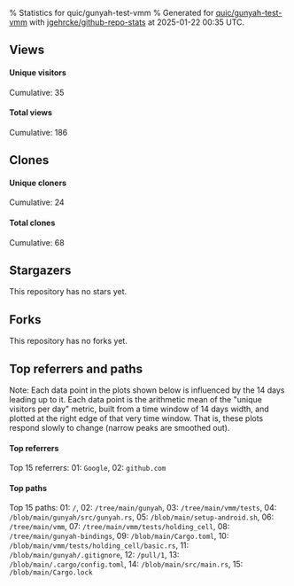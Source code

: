 % Statistics for quic/gunyah-test-vmm
% Generated for [quic/gunyah-test-vmm](https://github.com/quic/gunyah-test-vmm) with [jgehrcke/github-repo-stats](https://github.com/jgehrcke/github-repo-stats) at 2025-01-22 00:35 UTC.


## Views

#### Unique visitors
<div id="chart_views_unique" class="full-width-chart"></div>

Cumulative: 35

#### Total views
<div id="chart_views_total" class="full-width-chart"></div>

Cumulative: 186

<div class="pagebreak-for-print"> </div>

## Clones

#### Unique cloners
<div id="chart_clones_unique" class="full-width-chart"></div>

Cumulative: 24

#### Total clones
<div id="chart_clones_total" class="full-width-chart"></div>

Cumulative: 68



<div class="pagebreak-for-print"> </div>



## Stargazers

This repository has no stars yet.



## Forks

This repository has no forks yet.



<div class="pagebreak-for-print"> </div>



## Top referrers and paths


Note: Each data point in the plots shown below is influenced by the 14 days
leading up to it. Each data point is the arithmetic mean of the "unique
visitors per day" metric, built from a time window of 14 days width, and
plotted at the right edge of that very time window. That is, these plots
respond slowly to change (narrow peaks are smoothed out).




#### Top referrers


<div id="chart_referrers_top_n_alltime" class="full-width-chart"></div>

Top 15 referrers: 01: `Google`, 02: `github.com`





#### Top paths


<div id="chart_paths_top_n_alltime" class="full-width-chart"></div>

Top 15 paths: 01: `/`, 02: `/tree/main/gunyah`, 03: `/tree/main/vmm/tests`, 04: `/blob/main/gunyah/src/gunyah.rs`, 05: `/blob/main/setup-android.sh`, 06: `/tree/main/vmm`, 07: `/tree/main/vmm/tests/holding_cell`, 08: `/tree/main/gunyah-bindings`, 09: `/blob/main/Cargo.toml`, 10: `/blob/main/vmm/tests/holding_cell/basic.rs`, 11: `/blob/main/gunyah/.gitignore`, 12: `/pull/1`, 13: `/blob/main/.cargo/config.toml`, 14: `/blob/main/src/main.rs`, 15: `/blob/main/Cargo.lock`


<script type="text/javascript">
    vegaEmbed('#chart_views_unique', {"$schema": "https://vega.github.io/schema/vega-lite/v4.17.0.json", "config": {"arc": {"fill": "#1b1e23"}, "area": {"fill": "#1b1e23"}, "axisBottom": {"domainColor": "#a9b4c4", "gridColor": "#a9b4c4", "labelColor": "#1b1e23", "labelFont": "relative-mono-11-pitch-pro, Menlo, monospace", "tickColor": "#a9b4c4", "titleColor": "#1b1e23", "titleFont": "relative-mono-11-pitch-pro, Menlo, monospace"}, "axisLeft": {"domainColor": "#a9b4c4", "gridColor": "#a9b4c4", "labelColor": "#1b1e23", "labelFont": "relative-mono-11-pitch-pro, Menlo, monospace", "tickColor": "#a9b4c4", "titleColor": "#1b1e23", "titleFont": "relative-mono-11-pitch-pro, Menlo, monospace"}, "axisX": {"grid": false}, "axisY": {"grid": false, "labelBound": true}, "background": "#FFFFFF", "group": {"fill": "#FFFFFF"}, "header": {"fontWeight": 400, "labelFont": "relative-mono-11-pitch-pro, Menlo, monospace", "titleFont": "relative-mono-11-pitch-pro, Menlo, monospace"}, "legend": {"labelFont": "relative-mono-11-pitch-pro, Menlo, monospace", "symbolSize": 200, "symbolType": "circle", "titleFont": "relative-mono-11-pitch-pro, Menlo, monospace"}, "line": {"color": "#1b1e23", "stroke": "#1b1e23"}, "path": {"stroke": "#1b1e23"}, "point": {"color": "#1b1e23", "cursor": "pointer", "filled": true, "size": 20}, "range": {"category": ["#85a2f7", "#ea9755", "#7eb36a", "#f07071", "#bc85d9", "#e587b6", "#a9b4c4", "#d4c05e", "#64b9c4"]}, "style": {"bar": {"fill": "#1b1e23"}, "text": {"font": "relative-mono-11-pitch-pro, Menlo, monospace", "fontWeight": 400}}, "symbol": {"shape": "circle"}, "title": {"anchor": "start", "font": "relative-mono-11-pitch-pro, Menlo, monospace", "fontWeight": 400}, "trail": {"color": "#1b1e23", "stroke": "#1b1e23"}, "view": {"stroke": null}}, "data": {"name": "data-09a889a5f398a0d3f14abbd9121d5d35"}, "datasets": {"data-09a889a5f398a0d3f14abbd9121d5d35": [{"time": "2024-12-18T00:00:00+00:00", "views_total": 112, "views_unique": 3}, {"time": "2024-12-19T00:00:00+00:00", "views_total": 14, "views_unique": 3}, {"time": "2024-12-20T00:00:00+00:00", "views_total": 1, "views_unique": 1}, {"time": "2024-12-21T00:00:00+00:00", "views_total": 1, "views_unique": 1}, {"time": "2024-12-24T00:00:00+00:00", "views_total": 1, "views_unique": 1}, {"time": "2024-12-26T00:00:00+00:00", "views_total": 1, "views_unique": 1}, {"time": "2024-12-29T00:00:00+00:00", "views_total": 1, "views_unique": 1}, {"time": "2025-01-01T00:00:00+00:00", "views_total": 0, "views_unique": 0}, {"time": "2025-01-02T00:00:00+00:00", "views_total": 6, "views_unique": 2}, {"time": "2025-01-05T00:00:00+00:00", "views_total": 8, "views_unique": 8}, {"time": "2025-01-06T00:00:00+00:00", "views_total": 1, "views_unique": 1}, {"time": "2025-01-07T00:00:00+00:00", "views_total": 8, "views_unique": 2}, {"time": "2025-01-08T00:00:00+00:00", "views_total": 5, "views_unique": 2}, {"time": "2025-01-09T00:00:00+00:00", "views_total": 1, "views_unique": 1}, {"time": "2025-01-10T00:00:00+00:00", "views_total": 4, "views_unique": 2}, {"time": "2025-01-11T00:00:00+00:00", "views_total": 1, "views_unique": 1}, {"time": "2025-01-13T00:00:00+00:00", "views_total": 8, "views_unique": 1}, {"time": "2025-01-15T00:00:00+00:00", "views_total": 0, "views_unique": 0}, {"time": "2025-01-16T00:00:00+00:00", "views_total": 11, "views_unique": 2}, {"time": "2025-01-17T00:00:00+00:00", "views_total": 1, "views_unique": 1}, {"time": "2025-01-21T00:00:00+00:00", "views_total": 1, "views_unique": 1}]}, "encoding": {"tooltip": [{"field": "views_unique", "format": ".1f", "title": "views (u)", "type": "quantitative"}, {"field": "time", "format": "%B %e, %Y", "title": "date", "type": "temporal"}], "x": {"axis": {"labelAngle": 25}, "field": "time", "scale": {"domain": ["2024-12-18", "2025-01-21"]}, "timeUnit": "yearmonthdate", "title": "date", "type": "temporal"}, "y": {"axis": {}, "field": "views_unique", "scale": {"domain": [0, 8.8], "type": "linear", "zero": true}, "title": "unique views per day", "type": "quantitative"}}, "height": 200, "mark": {"point": true, "type": "line"}, "padding": 10, "width": "container"}, {"actions": false, "renderer": "svg"}).catch(console.error);
vegaEmbed('#chart_views_total', {"$schema": "https://vega.github.io/schema/vega-lite/v4.17.0.json", "config": {"arc": {"fill": "#1b1e23"}, "area": {"fill": "#1b1e23"}, "axisBottom": {"domainColor": "#a9b4c4", "gridColor": "#a9b4c4", "labelColor": "#1b1e23", "labelFont": "relative-mono-11-pitch-pro, Menlo, monospace", "tickColor": "#a9b4c4", "titleColor": "#1b1e23", "titleFont": "relative-mono-11-pitch-pro, Menlo, monospace"}, "axisLeft": {"domainColor": "#a9b4c4", "gridColor": "#a9b4c4", "labelColor": "#1b1e23", "labelFont": "relative-mono-11-pitch-pro, Menlo, monospace", "tickColor": "#a9b4c4", "titleColor": "#1b1e23", "titleFont": "relative-mono-11-pitch-pro, Menlo, monospace"}, "axisX": {"grid": false}, "axisY": {"grid": false, "labelBound": true}, "background": "#FFFFFF", "group": {"fill": "#FFFFFF"}, "header": {"fontWeight": 400, "labelFont": "relative-mono-11-pitch-pro, Menlo, monospace", "titleFont": "relative-mono-11-pitch-pro, Menlo, monospace"}, "legend": {"labelFont": "relative-mono-11-pitch-pro, Menlo, monospace", "symbolSize": 200, "symbolType": "circle", "titleFont": "relative-mono-11-pitch-pro, Menlo, monospace"}, "line": {"color": "#1b1e23", "stroke": "#1b1e23"}, "path": {"stroke": "#1b1e23"}, "point": {"color": "#1b1e23", "cursor": "pointer", "filled": true, "size": 20}, "range": {"category": ["#85a2f7", "#ea9755", "#7eb36a", "#f07071", "#bc85d9", "#e587b6", "#a9b4c4", "#d4c05e", "#64b9c4"]}, "style": {"bar": {"fill": "#1b1e23"}, "text": {"font": "relative-mono-11-pitch-pro, Menlo, monospace", "fontWeight": 400}}, "symbol": {"shape": "circle"}, "title": {"anchor": "start", "font": "relative-mono-11-pitch-pro, Menlo, monospace", "fontWeight": 400}, "trail": {"color": "#1b1e23", "stroke": "#1b1e23"}, "view": {"stroke": null}}, "data": {"name": "data-09a889a5f398a0d3f14abbd9121d5d35"}, "datasets": {"data-09a889a5f398a0d3f14abbd9121d5d35": [{"time": "2024-12-18T00:00:00+00:00", "views_total": 112, "views_unique": 3}, {"time": "2024-12-19T00:00:00+00:00", "views_total": 14, "views_unique": 3}, {"time": "2024-12-20T00:00:00+00:00", "views_total": 1, "views_unique": 1}, {"time": "2024-12-21T00:00:00+00:00", "views_total": 1, "views_unique": 1}, {"time": "2024-12-24T00:00:00+00:00", "views_total": 1, "views_unique": 1}, {"time": "2024-12-26T00:00:00+00:00", "views_total": 1, "views_unique": 1}, {"time": "2024-12-29T00:00:00+00:00", "views_total": 1, "views_unique": 1}, {"time": "2025-01-01T00:00:00+00:00", "views_total": 0, "views_unique": 0}, {"time": "2025-01-02T00:00:00+00:00", "views_total": 6, "views_unique": 2}, {"time": "2025-01-05T00:00:00+00:00", "views_total": 8, "views_unique": 8}, {"time": "2025-01-06T00:00:00+00:00", "views_total": 1, "views_unique": 1}, {"time": "2025-01-07T00:00:00+00:00", "views_total": 8, "views_unique": 2}, {"time": "2025-01-08T00:00:00+00:00", "views_total": 5, "views_unique": 2}, {"time": "2025-01-09T00:00:00+00:00", "views_total": 1, "views_unique": 1}, {"time": "2025-01-10T00:00:00+00:00", "views_total": 4, "views_unique": 2}, {"time": "2025-01-11T00:00:00+00:00", "views_total": 1, "views_unique": 1}, {"time": "2025-01-13T00:00:00+00:00", "views_total": 8, "views_unique": 1}, {"time": "2025-01-15T00:00:00+00:00", "views_total": 0, "views_unique": 0}, {"time": "2025-01-16T00:00:00+00:00", "views_total": 11, "views_unique": 2}, {"time": "2025-01-17T00:00:00+00:00", "views_total": 1, "views_unique": 1}, {"time": "2025-01-21T00:00:00+00:00", "views_total": 1, "views_unique": 1}]}, "encoding": {"tooltip": [{"field": "views_total", "format": ".1f", "title": "views (t)", "type": "quantitative"}, {"field": "time", "format": "%B %e, %Y", "title": "date", "type": "temporal"}], "x": {"axis": {"labelAngle": 25}, "field": "time", "scale": {"domain": ["2024-12-18", "2025-01-21"]}, "timeUnit": "yearmonthdate", "title": "date", "type": "temporal"}, "y": {"axis": {"values": [1, 10, 50, 100, 500, 1000, 5000, 10000]}, "field": "views_total", "scale": {"domain": [0, 123.20000000000002], "type": "symlog", "zero": true}, "title": "total views per day", "type": "quantitative"}}, "height": 200, "mark": {"point": true, "type": "line"}, "padding": 10, "width": "container"}, {"actions": false, "renderer": "svg"}).catch(console.error);
vegaEmbed('#chart_clones_unique', {"$schema": "https://vega.github.io/schema/vega-lite/v4.17.0.json", "config": {"arc": {"fill": "#1b1e23"}, "area": {"fill": "#1b1e23"}, "axisBottom": {"domainColor": "#a9b4c4", "gridColor": "#a9b4c4", "labelColor": "#1b1e23", "labelFont": "relative-mono-11-pitch-pro, Menlo, monospace", "tickColor": "#a9b4c4", "titleColor": "#1b1e23", "titleFont": "relative-mono-11-pitch-pro, Menlo, monospace"}, "axisLeft": {"domainColor": "#a9b4c4", "gridColor": "#a9b4c4", "labelColor": "#1b1e23", "labelFont": "relative-mono-11-pitch-pro, Menlo, monospace", "tickColor": "#a9b4c4", "titleColor": "#1b1e23", "titleFont": "relative-mono-11-pitch-pro, Menlo, monospace"}, "axisX": {"grid": false}, "axisY": {"grid": false, "labelBound": true}, "background": "#FFFFFF", "group": {"fill": "#FFFFFF"}, "header": {"fontWeight": 400, "labelFont": "relative-mono-11-pitch-pro, Menlo, monospace", "titleFont": "relative-mono-11-pitch-pro, Menlo, monospace"}, "legend": {"labelFont": "relative-mono-11-pitch-pro, Menlo, monospace", "symbolSize": 200, "symbolType": "circle", "titleFont": "relative-mono-11-pitch-pro, Menlo, monospace"}, "line": {"color": "#1b1e23", "stroke": "#1b1e23"}, "path": {"stroke": "#1b1e23"}, "point": {"color": "#1b1e23", "cursor": "pointer", "filled": true, "size": 20}, "range": {"category": ["#85a2f7", "#ea9755", "#7eb36a", "#f07071", "#bc85d9", "#e587b6", "#a9b4c4", "#d4c05e", "#64b9c4"]}, "style": {"bar": {"fill": "#1b1e23"}, "text": {"font": "relative-mono-11-pitch-pro, Menlo, monospace", "fontWeight": 400}}, "symbol": {"shape": "circle"}, "title": {"anchor": "start", "font": "relative-mono-11-pitch-pro, Menlo, monospace", "fontWeight": 400}, "trail": {"color": "#1b1e23", "stroke": "#1b1e23"}, "view": {"stroke": null}}, "data": {"name": "data-08856cb94860fe0f98fc5a24d146b419"}, "datasets": {"data-08856cb94860fe0f98fc5a24d146b419": [{"clones_total": 56, "clones_unique": 12, "time": "2024-12-18T00:00:00+00:00"}, {"clones_total": 0, "clones_unique": 0, "time": "2024-12-19T00:00:00+00:00"}, {"clones_total": 4, "clones_unique": 4, "time": "2024-12-20T00:00:00+00:00"}, {"clones_total": 1, "clones_unique": 1, "time": "2024-12-21T00:00:00+00:00"}, {"clones_total": 0, "clones_unique": 0, "time": "2024-12-24T00:00:00+00:00"}, {"clones_total": 0, "clones_unique": 0, "time": "2024-12-26T00:00:00+00:00"}, {"clones_total": 0, "clones_unique": 0, "time": "2024-12-29T00:00:00+00:00"}, {"clones_total": 1, "clones_unique": 1, "time": "2025-01-01T00:00:00+00:00"}, {"clones_total": 0, "clones_unique": 0, "time": "2025-01-02T00:00:00+00:00"}, {"clones_total": 0, "clones_unique": 0, "time": "2025-01-05T00:00:00+00:00"}, {"clones_total": 0, "clones_unique": 0, "time": "2025-01-06T00:00:00+00:00"}, {"clones_total": 0, "clones_unique": 0, "time": "2025-01-07T00:00:00+00:00"}, {"clones_total": 2, "clones_unique": 2, "time": "2025-01-08T00:00:00+00:00"}, {"clones_total": 0, "clones_unique": 0, "time": "2025-01-09T00:00:00+00:00"}, {"clones_total": 0, "clones_unique": 0, "time": "2025-01-10T00:00:00+00:00"}, {"clones_total": 1, "clones_unique": 1, "time": "2025-01-11T00:00:00+00:00"}, {"clones_total": 0, "clones_unique": 0, "time": "2025-01-13T00:00:00+00:00"}, {"clones_total": 1, "clones_unique": 1, "time": "2025-01-15T00:00:00+00:00"}, {"clones_total": 1, "clones_unique": 1, "time": "2025-01-16T00:00:00+00:00"}, {"clones_total": 1, "clones_unique": 1, "time": "2025-01-17T00:00:00+00:00"}, {"clones_total": 0, "clones_unique": 0, "time": "2025-01-21T00:00:00+00:00"}]}, "encoding": {"tooltip": [{"field": "clones_unique", "format": ".1f", "title": "clones (u)", "type": "quantitative"}, {"field": "time", "format": "%B %e, %Y", "title": "date", "type": "temporal"}], "x": {"axis": {"labelAngle": 25}, "field": "time", "scale": {"domain": ["2024-12-18", "2025-01-21"]}, "timeUnit": "yearmonthdate", "title": "date", "type": "temporal"}, "y": {"axis": {}, "field": "clones_unique", "scale": {"domain": [0, 13.200000000000001], "type": "linear", "zero": true}, "title": "unique clones per day", "type": "quantitative"}}, "height": 200, "mark": {"point": true, "type": "line"}, "padding": 10, "width": "container"}, {"actions": false, "renderer": "svg"}).catch(console.error);
vegaEmbed('#chart_clones_total', {"$schema": "https://vega.github.io/schema/vega-lite/v4.17.0.json", "config": {"arc": {"fill": "#1b1e23"}, "area": {"fill": "#1b1e23"}, "axisBottom": {"domainColor": "#a9b4c4", "gridColor": "#a9b4c4", "labelColor": "#1b1e23", "labelFont": "relative-mono-11-pitch-pro, Menlo, monospace", "tickColor": "#a9b4c4", "titleColor": "#1b1e23", "titleFont": "relative-mono-11-pitch-pro, Menlo, monospace"}, "axisLeft": {"domainColor": "#a9b4c4", "gridColor": "#a9b4c4", "labelColor": "#1b1e23", "labelFont": "relative-mono-11-pitch-pro, Menlo, monospace", "tickColor": "#a9b4c4", "titleColor": "#1b1e23", "titleFont": "relative-mono-11-pitch-pro, Menlo, monospace"}, "axisX": {"grid": false}, "axisY": {"grid": false, "labelBound": true}, "background": "#FFFFFF", "group": {"fill": "#FFFFFF"}, "header": {"fontWeight": 400, "labelFont": "relative-mono-11-pitch-pro, Menlo, monospace", "titleFont": "relative-mono-11-pitch-pro, Menlo, monospace"}, "legend": {"labelFont": "relative-mono-11-pitch-pro, Menlo, monospace", "symbolSize": 200, "symbolType": "circle", "titleFont": "relative-mono-11-pitch-pro, Menlo, monospace"}, "line": {"color": "#1b1e23", "stroke": "#1b1e23"}, "path": {"stroke": "#1b1e23"}, "point": {"color": "#1b1e23", "cursor": "pointer", "filled": true, "size": 20}, "range": {"category": ["#85a2f7", "#ea9755", "#7eb36a", "#f07071", "#bc85d9", "#e587b6", "#a9b4c4", "#d4c05e", "#64b9c4"]}, "style": {"bar": {"fill": "#1b1e23"}, "text": {"font": "relative-mono-11-pitch-pro, Menlo, monospace", "fontWeight": 400}}, "symbol": {"shape": "circle"}, "title": {"anchor": "start", "font": "relative-mono-11-pitch-pro, Menlo, monospace", "fontWeight": 400}, "trail": {"color": "#1b1e23", "stroke": "#1b1e23"}, "view": {"stroke": null}}, "data": {"name": "data-08856cb94860fe0f98fc5a24d146b419"}, "datasets": {"data-08856cb94860fe0f98fc5a24d146b419": [{"clones_total": 56, "clones_unique": 12, "time": "2024-12-18T00:00:00+00:00"}, {"clones_total": 0, "clones_unique": 0, "time": "2024-12-19T00:00:00+00:00"}, {"clones_total": 4, "clones_unique": 4, "time": "2024-12-20T00:00:00+00:00"}, {"clones_total": 1, "clones_unique": 1, "time": "2024-12-21T00:00:00+00:00"}, {"clones_total": 0, "clones_unique": 0, "time": "2024-12-24T00:00:00+00:00"}, {"clones_total": 0, "clones_unique": 0, "time": "2024-12-26T00:00:00+00:00"}, {"clones_total": 0, "clones_unique": 0, "time": "2024-12-29T00:00:00+00:00"}, {"clones_total": 1, "clones_unique": 1, "time": "2025-01-01T00:00:00+00:00"}, {"clones_total": 0, "clones_unique": 0, "time": "2025-01-02T00:00:00+00:00"}, {"clones_total": 0, "clones_unique": 0, "time": "2025-01-05T00:00:00+00:00"}, {"clones_total": 0, "clones_unique": 0, "time": "2025-01-06T00:00:00+00:00"}, {"clones_total": 0, "clones_unique": 0, "time": "2025-01-07T00:00:00+00:00"}, {"clones_total": 2, "clones_unique": 2, "time": "2025-01-08T00:00:00+00:00"}, {"clones_total": 0, "clones_unique": 0, "time": "2025-01-09T00:00:00+00:00"}, {"clones_total": 0, "clones_unique": 0, "time": "2025-01-10T00:00:00+00:00"}, {"clones_total": 1, "clones_unique": 1, "time": "2025-01-11T00:00:00+00:00"}, {"clones_total": 0, "clones_unique": 0, "time": "2025-01-13T00:00:00+00:00"}, {"clones_total": 1, "clones_unique": 1, "time": "2025-01-15T00:00:00+00:00"}, {"clones_total": 1, "clones_unique": 1, "time": "2025-01-16T00:00:00+00:00"}, {"clones_total": 1, "clones_unique": 1, "time": "2025-01-17T00:00:00+00:00"}, {"clones_total": 0, "clones_unique": 0, "time": "2025-01-21T00:00:00+00:00"}]}, "encoding": {"tooltip": [{"field": "clones_total", "format": ".1f", "title": "clones (t)", "type": "quantitative"}, {"field": "time", "format": "%B %e, %Y", "title": "date", "type": "temporal"}], "x": {"axis": {"labelAngle": 25}, "field": "time", "scale": {"domain": ["2024-12-18", "2025-01-21"]}, "timeUnit": "yearmonthdate", "title": "date", "type": "temporal"}, "y": {"axis": {}, "field": "clones_total", "scale": {"domain": [0, 61.60000000000001], "type": "linear", "zero": true}, "title": "total clones per day", "type": "quantitative"}}, "height": 200, "mark": {"point": true, "type": "line"}, "padding": 10, "width": "container"}, {"actions": false, "renderer": "svg"}).catch(console.error);
vegaEmbed('#chart_referrers_top_n_alltime', {"$schema": "https://vega.github.io/schema/vega-lite/v4.17.0.json", "config": {"arc": {"fill": "#1b1e23"}, "area": {"fill": "#1b1e23"}, "axisBottom": {"domainColor": "#a9b4c4", "gridColor": "#a9b4c4", "labelColor": "#1b1e23", "labelFont": "relative-mono-11-pitch-pro, Menlo, monospace", "tickColor": "#a9b4c4", "titleColor": "#1b1e23", "titleFont": "relative-mono-11-pitch-pro, Menlo, monospace"}, "axisLeft": {"domainColor": "#a9b4c4", "gridColor": "#a9b4c4", "labelColor": "#1b1e23", "labelFont": "relative-mono-11-pitch-pro, Menlo, monospace", "tickColor": "#a9b4c4", "titleColor": "#1b1e23", "titleFont": "relative-mono-11-pitch-pro, Menlo, monospace"}, "axisX": {"grid": false}, "axisY": {"grid": false}, "background": "#FFFFFF", "group": {"fill": "#FFFFFF"}, "header": {"fontWeight": 400, "labelFont": "relative-mono-11-pitch-pro, Menlo, monospace", "titleFont": "relative-mono-11-pitch-pro, Menlo, monospace"}, "legend": {"labelFont": "relative-mono-11-pitch-pro, Menlo, monospace", "symbolSize": 200, "symbolType": "circle", "titleFont": "relative-mono-11-pitch-pro, Menlo, monospace"}, "line": {"color": "#1b1e23", "stroke": "#1b1e23"}, "path": {"stroke": "#1b1e23"}, "point": {"color": "#1b1e23", "cursor": "pointer", "filled": true, "size": 30}, "range": {"category": ["#85a2f7", "#ea9755", "#7eb36a", "#f07071", "#bc85d9", "#e587b6", "#a9b4c4", "#d4c05e", "#64b9c4"]}, "style": {"bar": {"fill": "#1b1e23"}, "text": {"font": "relative-mono-11-pitch-pro, Menlo, monospace", "fontWeight": 400}}, "symbol": {"shape": "circle"}, "title": {"anchor": "start", "font": "relative-mono-11-pitch-pro, Menlo, monospace", "fontWeight": 400}, "trail": {"color": "#1b1e23", "stroke": "#1b1e23"}, "view": {"stroke": null}}, "data": {"name": "data-31771cbe06996a3660acbf0a321ccfdb"}, "datasets": {"data-31771cbe06996a3660acbf0a321ccfdb": [{"referrer": "Google", "time": "2024-12-20T00:00:00+00:00", "views_unique": null, "views_unique_norm": null}, {"referrer": "Google", "time": "2024-12-21T00:00:00+00:00", "views_unique": null, "views_unique_norm": null}, {"referrer": "Google", "time": "2024-12-22T00:00:00+00:00", "views_unique": null, "views_unique_norm": null}, {"referrer": "Google", "time": "2024-12-23T00:00:00+00:00", "views_unique": null, "views_unique_norm": null}, {"referrer": "Google", "time": "2024-12-24T00:00:00+00:00", "views_unique": null, "views_unique_norm": null}, {"referrer": "Google", "time": "2024-12-25T00:00:00+00:00", "views_unique": null, "views_unique_norm": null}, {"referrer": "Google", "time": "2024-12-26T00:00:00+00:00", "views_unique": null, "views_unique_norm": null}, {"referrer": "Google", "time": "2024-12-27T00:00:00+00:00", "views_unique": null, "views_unique_norm": null}, {"referrer": "Google", "time": "2024-12-28T00:00:00+00:00", "views_unique": 1.0, "views_unique_norm": 0.07142857142857142}, {"referrer": "Google", "time": "2024-12-29T00:00:00+00:00", "views_unique": 1.0, "views_unique_norm": 0.07142857142857142}, {"referrer": "Google", "time": "2024-12-30T00:00:00+00:00", "views_unique": 1.0, "views_unique_norm": 0.07142857142857142}, {"referrer": "Google", "time": "2024-12-31T00:00:00+00:00", "views_unique": 2.0, "views_unique_norm": 0.14285714285714285}, {"referrer": "Google", "time": "2025-01-01T00:00:00+00:00", "views_unique": 2.0, "views_unique_norm": 0.14285714285714285}, {"referrer": "Google", "time": "2025-01-02T00:00:00+00:00", "views_unique": 2.0, "views_unique_norm": 0.14285714285714285}, {"referrer": "Google", "time": "2025-01-03T00:00:00+00:00", "views_unique": 2.0, "views_unique_norm": 0.14285714285714285}, {"referrer": "Google", "time": "2025-01-04T00:00:00+00:00", "views_unique": 3.0, "views_unique_norm": 0.21428571428571427}, {"referrer": "Google", "time": "2025-01-05T00:00:00+00:00", "views_unique": 3.0, "views_unique_norm": 0.21428571428571427}, {"referrer": "Google", "time": "2025-01-06T00:00:00+00:00", "views_unique": 3.0, "views_unique_norm": 0.21428571428571427}, {"referrer": "Google", "time": "2025-01-07T00:00:00+00:00", "views_unique": 3.0, "views_unique_norm": 0.21428571428571427}, {"referrer": "Google", "time": "2025-01-08T00:00:00+00:00", "views_unique": 3.0, "views_unique_norm": 0.21428571428571427}, {"referrer": "Google", "time": "2025-01-09T00:00:00+00:00", "views_unique": 2.0, "views_unique_norm": 0.14285714285714285}, {"referrer": "Google", "time": "2025-01-10T00:00:00+00:00", "views_unique": 2.0, "views_unique_norm": 0.14285714285714285}, {"referrer": "Google", "time": "2025-01-11T00:00:00+00:00", "views_unique": 2.0, "views_unique_norm": 0.14285714285714285}, {"referrer": "Google", "time": "2025-01-12T00:00:00+00:00", "views_unique": 3.0, "views_unique_norm": 0.21428571428571427}, {"referrer": "Google", "time": "2025-01-13T00:00:00+00:00", "views_unique": 3.0, "views_unique_norm": 0.21428571428571427}, {"referrer": "Google", "time": "2025-01-14T00:00:00+00:00", "views_unique": 3.0, "views_unique_norm": 0.21428571428571427}, {"referrer": "Google", "time": "2025-01-15T00:00:00+00:00", "views_unique": 3.0, "views_unique_norm": 0.21428571428571427}, {"referrer": "Google", "time": "2025-01-16T00:00:00+00:00", "views_unique": 2.0, "views_unique_norm": 0.14285714285714285}, {"referrer": "Google", "time": "2025-01-17T00:00:00+00:00", "views_unique": 2.0, "views_unique_norm": 0.14285714285714285}, {"referrer": "Google", "time": "2025-01-18T00:00:00+00:00", "views_unique": 4.0, "views_unique_norm": 0.2857142857142857}, {"referrer": "Google", "time": "2025-01-19T00:00:00+00:00", "views_unique": 5.0, "views_unique_norm": 0.35714285714285715}, {"referrer": "Google", "time": "2025-01-20T00:00:00+00:00", "views_unique": 5.0, "views_unique_norm": 0.35714285714285715}, {"referrer": "Google", "time": "2025-01-21T00:00:00+00:00", "views_unique": 5.0, "views_unique_norm": 0.35714285714285715}, {"referrer": "Google", "time": "2025-01-22T00:00:00+00:00", "views_unique": 5.0, "views_unique_norm": 0.35714285714285715}, {"referrer": "github.com", "time": "2024-12-20T00:00:00+00:00", "views_unique": 2.0, "views_unique_norm": 0.14285714285714285}, {"referrer": "github.com", "time": "2024-12-21T00:00:00+00:00", "views_unique": 3.0, "views_unique_norm": 0.21428571428571427}, {"referrer": "github.com", "time": "2024-12-22T00:00:00+00:00", "views_unique": 3.0, "views_unique_norm": 0.21428571428571427}, {"referrer": "github.com", "time": "2024-12-23T00:00:00+00:00", "views_unique": 4.0, "views_unique_norm": 0.2857142857142857}, {"referrer": "github.com", "time": "2024-12-24T00:00:00+00:00", "views_unique": 4.0, "views_unique_norm": 0.2857142857142857}, {"referrer": "github.com", "time": "2024-12-25T00:00:00+00:00", "views_unique": 4.0, "views_unique_norm": 0.2857142857142857}, {"referrer": "github.com", "time": "2024-12-26T00:00:00+00:00", "views_unique": 4.0, "views_unique_norm": 0.2857142857142857}, {"referrer": "github.com", "time": "2024-12-27T00:00:00+00:00", "views_unique": 4.0, "views_unique_norm": 0.2857142857142857}, {"referrer": "github.com", "time": "2024-12-28T00:00:00+00:00", "views_unique": 4.0, "views_unique_norm": 0.2857142857142857}, {"referrer": "github.com", "time": "2024-12-29T00:00:00+00:00", "views_unique": 4.0, "views_unique_norm": 0.2857142857142857}, {"referrer": "github.com", "time": "2024-12-30T00:00:00+00:00", "views_unique": 4.0, "views_unique_norm": 0.2857142857142857}, {"referrer": "github.com", "time": "2024-12-31T00:00:00+00:00", "views_unique": 4.0, "views_unique_norm": 0.2857142857142857}, {"referrer": "github.com", "time": "2025-01-01T00:00:00+00:00", "views_unique": 2.0, "views_unique_norm": 0.14285714285714285}, {"referrer": "github.com", "time": "2025-01-02T00:00:00+00:00", "views_unique": 1.0, "views_unique_norm": 0.07142857142857142}, {"referrer": "github.com", "time": "2025-01-03T00:00:00+00:00", "views_unique": 1.0, "views_unique_norm": 0.07142857142857142}, {"referrer": "github.com", "time": "2025-01-04T00:00:00+00:00", "views_unique": 1.0, "views_unique_norm": 0.07142857142857142}, {"referrer": "github.com", "time": "2025-01-05T00:00:00+00:00", "views_unique": 1.0, "views_unique_norm": 0.07142857142857142}, {"referrer": "github.com", "time": "2025-01-06T00:00:00+00:00", "views_unique": 1.0, "views_unique_norm": 0.07142857142857142}, {"referrer": "github.com", "time": "2025-01-07T00:00:00+00:00", "views_unique": 1.0, "views_unique_norm": 0.07142857142857142}, {"referrer": "github.com", "time": "2025-01-08T00:00:00+00:00", "views_unique": 2.0, "views_unique_norm": 0.14285714285714285}, {"referrer": "github.com", "time": "2025-01-09T00:00:00+00:00", "views_unique": 2.0, "views_unique_norm": 0.14285714285714285}, {"referrer": "github.com", "time": "2025-01-10T00:00:00+00:00", "views_unique": 3.0, "views_unique_norm": 0.21428571428571427}, {"referrer": "github.com", "time": "2025-01-11T00:00:00+00:00", "views_unique": 3.0, "views_unique_norm": 0.21428571428571427}, {"referrer": "github.com", "time": "2025-01-12T00:00:00+00:00", "views_unique": 3.0, "views_unique_norm": 0.21428571428571427}, {"referrer": "github.com", "time": "2025-01-13T00:00:00+00:00", "views_unique": 3.0, "views_unique_norm": 0.21428571428571427}, {"referrer": "github.com", "time": "2025-01-14T00:00:00+00:00", "views_unique": 3.0, "views_unique_norm": 0.21428571428571427}, {"referrer": "github.com", "time": "2025-01-15T00:00:00+00:00", "views_unique": 3.0, "views_unique_norm": 0.21428571428571427}, {"referrer": "github.com", "time": "2025-01-16T00:00:00+00:00", "views_unique": 2.0, "views_unique_norm": 0.14285714285714285}, {"referrer": "github.com", "time": "2025-01-17T00:00:00+00:00", "views_unique": 2.0, "views_unique_norm": 0.14285714285714285}, {"referrer": "github.com", "time": "2025-01-18T00:00:00+00:00", "views_unique": 2.0, "views_unique_norm": 0.14285714285714285}, {"referrer": "github.com", "time": "2025-01-19T00:00:00+00:00", "views_unique": 2.0, "views_unique_norm": 0.14285714285714285}, {"referrer": "github.com", "time": "2025-01-20T00:00:00+00:00", "views_unique": 1.0, "views_unique_norm": 0.07142857142857142}, {"referrer": "github.com", "time": "2025-01-21T00:00:00+00:00", "views_unique": 1.0, "views_unique_norm": 0.07142857142857142}, {"referrer": "github.com", "time": "2025-01-22T00:00:00+00:00", "views_unique": null, "views_unique_norm": null}]}, "encoding": {"color": {"field": "referrer", "legend": {"direction": "vertical", "orient": "top", "title": "Legend:"}, "sort": {"field": "order"}, "type": "nominal"}, "tooltip": [{"field": "referrer", "type": "nominal"}, {"field": "views_unique_norm", "format": ".2f", "title": "views (14d mean)", "type": "quantitative"}, {"field": "time", "format": "%B %e, %Y", "title": "date", "type": "temporal"}], "x": {"axis": {"labelAngle": 25}, "field": "time", "scale": {"domain": ["2024-12-18", "2025-01-21"]}, "timeUnit": "yearmonthdate", "title": "date", "type": "temporal"}, "y": {"field": "views_unique_norm", "scale": {"domain": [0, 0.3928571428571429], "type": "linear", "zero": true}, "title": "unique visitors per day (mean from last 14 days)", "type": "quantitative"}}, "height": 300, "mark": {"point": true, "type": "line"}, "padding": 10, "width": "container"}, {"actions": false, "renderer": "svg"}).catch(console.error);
vegaEmbed('#chart_paths_top_n_alltime', {"$schema": "https://vega.github.io/schema/vega-lite/v4.17.0.json", "config": {"arc": {"fill": "#1b1e23"}, "area": {"fill": "#1b1e23"}, "axisBottom": {"domainColor": "#a9b4c4", "gridColor": "#a9b4c4", "labelColor": "#1b1e23", "labelFont": "relative-mono-11-pitch-pro, Menlo, monospace", "tickColor": "#a9b4c4", "titleColor": "#1b1e23", "titleFont": "relative-mono-11-pitch-pro, Menlo, monospace"}, "axisLeft": {"domainColor": "#a9b4c4", "gridColor": "#a9b4c4", "labelColor": "#1b1e23", "labelFont": "relative-mono-11-pitch-pro, Menlo, monospace", "tickColor": "#a9b4c4", "titleColor": "#1b1e23", "titleFont": "relative-mono-11-pitch-pro, Menlo, monospace"}, "axisX": {"grid": false}, "axisY": {"grid": false}, "background": "#FFFFFF", "group": {"fill": "#FFFFFF"}, "header": {"fontWeight": 400, "labelFont": "relative-mono-11-pitch-pro, Menlo, monospace", "titleFont": "relative-mono-11-pitch-pro, Menlo, monospace"}, "legend": {"labelFont": "relative-mono-11-pitch-pro, Menlo, monospace", "symbolSize": 200, "symbolType": "circle", "titleFont": "relative-mono-11-pitch-pro, Menlo, monospace"}, "line": {"color": "#1b1e23", "stroke": "#1b1e23"}, "path": {"stroke": "#1b1e23"}, "point": {"color": "#1b1e23", "cursor": "pointer", "filled": true, "size": 30}, "range": {"category": ["#85a2f7", "#ea9755", "#7eb36a", "#f07071", "#bc85d9", "#e587b6", "#a9b4c4", "#d4c05e", "#64b9c4"]}, "style": {"bar": {"fill": "#1b1e23"}, "text": {"font": "relative-mono-11-pitch-pro, Menlo, monospace", "fontWeight": 400}}, "symbol": {"shape": "circle"}, "title": {"anchor": "start", "font": "relative-mono-11-pitch-pro, Menlo, monospace", "fontWeight": 400}, "trail": {"color": "#1b1e23", "stroke": "#1b1e23"}, "view": {"stroke": null}}, "data": {"name": "data-ccea2c3f184fa4c2b401d09710db2d3d"}, "datasets": {"data-ccea2c3f184fa4c2b401d09710db2d3d": [{"path": "/", "time": "2024-12-20T00:00:00+00:00", "views_unique": 3.0, "views_unique_norm": 0.21428571428571427}, {"path": "/", "time": "2024-12-21T00:00:00+00:00", "views_unique": 5.0, "views_unique_norm": 0.35714285714285715}, {"path": "/", "time": "2024-12-22T00:00:00+00:00", "views_unique": 6.0, "views_unique_norm": 0.42857142857142855}, {"path": "/", "time": "2024-12-23T00:00:00+00:00", "views_unique": 7.0, "views_unique_norm": 0.5}, {"path": "/", "time": "2024-12-24T00:00:00+00:00", "views_unique": 7.0, "views_unique_norm": 0.5}, {"path": "/", "time": "2024-12-25T00:00:00+00:00", "views_unique": 7.0, "views_unique_norm": 0.5}, {"path": "/", "time": "2024-12-26T00:00:00+00:00", "views_unique": 8.0, "views_unique_norm": 0.5714285714285714}, {"path": "/", "time": "2024-12-27T00:00:00+00:00", "views_unique": 8.0, "views_unique_norm": 0.5714285714285714}, {"path": "/", "time": "2024-12-28T00:00:00+00:00", "views_unique": 9.0, "views_unique_norm": 0.6428571428571429}, {"path": "/", "time": "2024-12-29T00:00:00+00:00", "views_unique": 9.0, "views_unique_norm": 0.6428571428571429}, {"path": "/", "time": "2024-12-30T00:00:00+00:00", "views_unique": 9.0, "views_unique_norm": 0.6428571428571429}, {"path": "/", "time": "2024-12-31T00:00:00+00:00", "views_unique": 10.0, "views_unique_norm": 0.7142857142857143}, {"path": "/", "time": "2025-01-01T00:00:00+00:00", "views_unique": 8.0, "views_unique_norm": 0.5714285714285714}, {"path": "/", "time": "2025-01-02T00:00:00+00:00", "views_unique": 5.0, "views_unique_norm": 0.35714285714285715}, {"path": "/", "time": "2025-01-03T00:00:00+00:00", "views_unique": 4.0, "views_unique_norm": 0.2857142857142857}, {"path": "/", "time": "2025-01-04T00:00:00+00:00", "views_unique": 5.0, "views_unique_norm": 0.35714285714285715}, {"path": "/", "time": "2025-01-05T00:00:00+00:00", "views_unique": 5.0, "views_unique_norm": 0.35714285714285715}, {"path": "/", "time": "2025-01-06T00:00:00+00:00", "views_unique": 5.0, "views_unique_norm": 0.35714285714285715}, {"path": "/", "time": "2025-01-07T00:00:00+00:00", "views_unique": 5.0, "views_unique_norm": 0.35714285714285715}, {"path": "/", "time": "2025-01-08T00:00:00+00:00", "views_unique": 6.0, "views_unique_norm": 0.42857142857142855}, {"path": "/", "time": "2025-01-09T00:00:00+00:00", "views_unique": 6.0, "views_unique_norm": 0.42857142857142855}, {"path": "/", "time": "2025-01-10T00:00:00+00:00", "views_unique": 7.0, "views_unique_norm": 0.5}, {"path": "/", "time": "2025-01-11T00:00:00+00:00", "views_unique": 7.0, "views_unique_norm": 0.5}, {"path": "/", "time": "2025-01-12T00:00:00+00:00", "views_unique": 8.0, "views_unique_norm": 0.5714285714285714}, {"path": "/", "time": "2025-01-13T00:00:00+00:00", "views_unique": 8.0, "views_unique_norm": 0.5714285714285714}, {"path": "/", "time": "2025-01-14T00:00:00+00:00", "views_unique": 8.0, "views_unique_norm": 0.5714285714285714}, {"path": "/", "time": "2025-01-15T00:00:00+00:00", "views_unique": 8.0, "views_unique_norm": 0.5714285714285714}, {"path": "/", "time": "2025-01-16T00:00:00+00:00", "views_unique": 6.0, "views_unique_norm": 0.42857142857142855}, {"path": "/", "time": "2025-01-17T00:00:00+00:00", "views_unique": 6.0, "views_unique_norm": 0.42857142857142855}, {"path": "/", "time": "2025-01-18T00:00:00+00:00", "views_unique": 8.0, "views_unique_norm": 0.5714285714285714}, {"path": "/", "time": "2025-01-19T00:00:00+00:00", "views_unique": 9.0, "views_unique_norm": 0.6428571428571429}, {"path": "/", "time": "2025-01-20T00:00:00+00:00", "views_unique": 8.0, "views_unique_norm": 0.5714285714285714}, {"path": "/", "time": "2025-01-21T00:00:00+00:00", "views_unique": 7.0, "views_unique_norm": 0.5}, {"path": "/", "time": "2025-01-22T00:00:00+00:00", "views_unique": 6.0, "views_unique_norm": 0.42857142857142855}, {"path": "/tree/main/gunyah", "time": "2024-12-20T00:00:00+00:00", "views_unique": null, "views_unique_norm": null}, {"path": "/tree/main/gunyah", "time": "2024-12-21T00:00:00+00:00", "views_unique": null, "views_unique_norm": null}, {"path": "/tree/main/gunyah", "time": "2024-12-22T00:00:00+00:00", "views_unique": null, "views_unique_norm": null}, {"path": "/tree/main/gunyah", "time": "2024-12-23T00:00:00+00:00", "views_unique": null, "views_unique_norm": null}, {"path": "/tree/main/gunyah", "time": "2024-12-24T00:00:00+00:00", "views_unique": null, "views_unique_norm": null}, {"path": "/tree/main/gunyah", "time": "2024-12-25T00:00:00+00:00", "views_unique": null, "views_unique_norm": null}, {"path": "/tree/main/gunyah", "time": "2024-12-26T00:00:00+00:00", "views_unique": null, "views_unique_norm": null}, {"path": "/tree/main/gunyah", "time": "2024-12-27T00:00:00+00:00", "views_unique": null, "views_unique_norm": null}, {"path": "/tree/main/gunyah", "time": "2024-12-28T00:00:00+00:00", "views_unique": null, "views_unique_norm": null}, {"path": "/tree/main/gunyah", "time": "2024-12-29T00:00:00+00:00", "views_unique": null, "views_unique_norm": null}, {"path": "/tree/main/gunyah", "time": "2024-12-30T00:00:00+00:00", "views_unique": null, "views_unique_norm": null}, {"path": "/tree/main/gunyah", "time": "2024-12-31T00:00:00+00:00", "views_unique": null, "views_unique_norm": null}, {"path": "/tree/main/gunyah", "time": "2025-01-01T00:00:00+00:00", "views_unique": null, "views_unique_norm": null}, {"path": "/tree/main/gunyah", "time": "2025-01-02T00:00:00+00:00", "views_unique": null, "views_unique_norm": null}, {"path": "/tree/main/gunyah", "time": "2025-01-03T00:00:00+00:00", "views_unique": null, "views_unique_norm": null}, {"path": "/tree/main/gunyah", "time": "2025-01-04T00:00:00+00:00", "views_unique": null, "views_unique_norm": null}, {"path": "/tree/main/gunyah", "time": "2025-01-05T00:00:00+00:00", "views_unique": null, "views_unique_norm": null}, {"path": "/tree/main/gunyah", "time": "2025-01-06T00:00:00+00:00", "views_unique": null, "views_unique_norm": null}, {"path": "/tree/main/gunyah", "time": "2025-01-07T00:00:00+00:00", "views_unique": null, "views_unique_norm": null}, {"path": "/tree/main/gunyah", "time": "2025-01-08T00:00:00+00:00", "views_unique": null, "views_unique_norm": null}, {"path": "/tree/main/gunyah", "time": "2025-01-09T00:00:00+00:00", "views_unique": null, "views_unique_norm": null}, {"path": "/tree/main/gunyah", "time": "2025-01-10T00:00:00+00:00", "views_unique": null, "views_unique_norm": null}, {"path": "/tree/main/gunyah", "time": "2025-01-11T00:00:00+00:00", "views_unique": null, "views_unique_norm": null}, {"path": "/tree/main/gunyah", "time": "2025-01-12T00:00:00+00:00", "views_unique": 2.0, "views_unique_norm": 0.14285714285714285}, {"path": "/tree/main/gunyah", "time": "2025-01-13T00:00:00+00:00", "views_unique": 2.0, "views_unique_norm": 0.14285714285714285}, {"path": "/tree/main/gunyah", "time": "2025-01-14T00:00:00+00:00", "views_unique": 2.0, "views_unique_norm": 0.14285714285714285}, {"path": "/tree/main/gunyah", "time": "2025-01-15T00:00:00+00:00", "views_unique": 3.0, "views_unique_norm": 0.21428571428571427}, {"path": "/tree/main/gunyah", "time": "2025-01-16T00:00:00+00:00", "views_unique": 3.0, "views_unique_norm": 0.21428571428571427}, {"path": "/tree/main/gunyah", "time": "2025-01-17T00:00:00+00:00", "views_unique": 3.0, "views_unique_norm": 0.21428571428571427}, {"path": "/tree/main/gunyah", "time": "2025-01-18T00:00:00+00:00", "views_unique": 3.0, "views_unique_norm": 0.21428571428571427}, {"path": "/tree/main/gunyah", "time": "2025-01-19T00:00:00+00:00", "views_unique": 3.0, "views_unique_norm": 0.21428571428571427}, {"path": "/tree/main/gunyah", "time": "2025-01-20T00:00:00+00:00", "views_unique": 3.0, "views_unique_norm": 0.21428571428571427}, {"path": "/tree/main/gunyah", "time": "2025-01-21T00:00:00+00:00", "views_unique": 3.0, "views_unique_norm": 0.21428571428571427}, {"path": "/tree/main/gunyah", "time": "2025-01-22T00:00:00+00:00", "views_unique": 2.0, "views_unique_norm": 0.14285714285714285}, {"path": "/tree/main/vmm/tests", "time": "2024-12-20T00:00:00+00:00", "views_unique": null, "views_unique_norm": null}, {"path": "/tree/main/vmm/tests", "time": "2024-12-21T00:00:00+00:00", "views_unique": null, "views_unique_norm": null}, {"path": "/tree/main/vmm/tests", "time": "2024-12-22T00:00:00+00:00", "views_unique": null, "views_unique_norm": null}, {"path": "/tree/main/vmm/tests", "time": "2024-12-23T00:00:00+00:00", "views_unique": null, "views_unique_norm": null}, {"path": "/tree/main/vmm/tests", "time": "2024-12-24T00:00:00+00:00", "views_unique": null, "views_unique_norm": null}, {"path": "/tree/main/vmm/tests", "time": "2024-12-25T00:00:00+00:00", "views_unique": null, "views_unique_norm": null}, {"path": "/tree/main/vmm/tests", "time": "2024-12-26T00:00:00+00:00", "views_unique": null, "views_unique_norm": null}, {"path": "/tree/main/vmm/tests", "time": "2024-12-27T00:00:00+00:00", "views_unique": null, "views_unique_norm": null}, {"path": "/tree/main/vmm/tests", "time": "2024-12-28T00:00:00+00:00", "views_unique": null, "views_unique_norm": null}, {"path": "/tree/main/vmm/tests", "time": "2024-12-29T00:00:00+00:00", "views_unique": null, "views_unique_norm": null}, {"path": "/tree/main/vmm/tests", "time": "2024-12-30T00:00:00+00:00", "views_unique": null, "views_unique_norm": null}, {"path": "/tree/main/vmm/tests", "time": "2024-12-31T00:00:00+00:00", "views_unique": null, "views_unique_norm": null}, {"path": "/tree/main/vmm/tests", "time": "2025-01-01T00:00:00+00:00", "views_unique": null, "views_unique_norm": null}, {"path": "/tree/main/vmm/tests", "time": "2025-01-02T00:00:00+00:00", "views_unique": null, "views_unique_norm": null}, {"path": "/tree/main/vmm/tests", "time": "2025-01-03T00:00:00+00:00", "views_unique": null, "views_unique_norm": null}, {"path": "/tree/main/vmm/tests", "time": "2025-01-04T00:00:00+00:00", "views_unique": null, "views_unique_norm": null}, {"path": "/tree/main/vmm/tests", "time": "2025-01-05T00:00:00+00:00", "views_unique": null, "views_unique_norm": null}, {"path": "/tree/main/vmm/tests", "time": "2025-01-06T00:00:00+00:00", "views_unique": null, "views_unique_norm": null}, {"path": "/tree/main/vmm/tests", "time": "2025-01-07T00:00:00+00:00", "views_unique": null, "views_unique_norm": null}, {"path": "/tree/main/vmm/tests", "time": "2025-01-08T00:00:00+00:00", "views_unique": null, "views_unique_norm": null}, {"path": "/tree/main/vmm/tests", "time": "2025-01-09T00:00:00+00:00", "views_unique": null, "views_unique_norm": null}, {"path": "/tree/main/vmm/tests", "time": "2025-01-10T00:00:00+00:00", "views_unique": null, "views_unique_norm": null}, {"path": "/tree/main/vmm/tests", "time": "2025-01-11T00:00:00+00:00", "views_unique": null, "views_unique_norm": null}, {"path": "/tree/main/vmm/tests", "time": "2025-01-12T00:00:00+00:00", "views_unique": null, "views_unique_norm": null}, {"path": "/tree/main/vmm/tests", "time": "2025-01-13T00:00:00+00:00", "views_unique": null, "views_unique_norm": null}, {"path": "/tree/main/vmm/tests", "time": "2025-01-14T00:00:00+00:00", "views_unique": null, "views_unique_norm": null}, {"path": "/tree/main/vmm/tests", "time": "2025-01-15T00:00:00+00:00", "views_unique": 2.0, "views_unique_norm": 0.14285714285714285}, {"path": "/tree/main/vmm/tests", "time": "2025-01-16T00:00:00+00:00", "views_unique": 2.0, "views_unique_norm": 0.14285714285714285}, {"path": "/tree/main/vmm/tests", "time": "2025-01-17T00:00:00+00:00", "views_unique": 2.0, "views_unique_norm": 0.14285714285714285}, {"path": "/tree/main/vmm/tests", "time": "2025-01-18T00:00:00+00:00", "views_unique": 2.0, "views_unique_norm": 0.14285714285714285}, {"path": "/tree/main/vmm/tests", "time": "2025-01-19T00:00:00+00:00", "views_unique": 2.0, "views_unique_norm": 0.14285714285714285}, {"path": "/tree/main/vmm/tests", "time": "2025-01-20T00:00:00+00:00", "views_unique": 2.0, "views_unique_norm": 0.14285714285714285}, {"path": "/tree/main/vmm/tests", "time": "2025-01-21T00:00:00+00:00", "views_unique": null, "views_unique_norm": null}, {"path": "/tree/main/vmm/tests", "time": "2025-01-22T00:00:00+00:00", "views_unique": null, "views_unique_norm": null}, {"path": "/blob/main/gunyah/src/gunyah.rs", "time": "2024-12-20T00:00:00+00:00", "views_unique": null, "views_unique_norm": null}, {"path": "/blob/main/gunyah/src/gunyah.rs", "time": "2024-12-21T00:00:00+00:00", "views_unique": null, "views_unique_norm": null}, {"path": "/blob/main/gunyah/src/gunyah.rs", "time": "2024-12-22T00:00:00+00:00", "views_unique": null, "views_unique_norm": null}, {"path": "/blob/main/gunyah/src/gunyah.rs", "time": "2024-12-23T00:00:00+00:00", "views_unique": null, "views_unique_norm": null}, {"path": "/blob/main/gunyah/src/gunyah.rs", "time": "2024-12-24T00:00:00+00:00", "views_unique": null, "views_unique_norm": null}, {"path": "/blob/main/gunyah/src/gunyah.rs", "time": "2024-12-25T00:00:00+00:00", "views_unique": null, "views_unique_norm": null}, {"path": "/blob/main/gunyah/src/gunyah.rs", "time": "2024-12-26T00:00:00+00:00", "views_unique": null, "views_unique_norm": null}, {"path": "/blob/main/gunyah/src/gunyah.rs", "time": "2024-12-27T00:00:00+00:00", "views_unique": null, "views_unique_norm": null}, {"path": "/blob/main/gunyah/src/gunyah.rs", "time": "2024-12-28T00:00:00+00:00", "views_unique": null, "views_unique_norm": null}, {"path": "/blob/main/gunyah/src/gunyah.rs", "time": "2024-12-29T00:00:00+00:00", "views_unique": null, "views_unique_norm": null}, {"path": "/blob/main/gunyah/src/gunyah.rs", "time": "2024-12-30T00:00:00+00:00", "views_unique": null, "views_unique_norm": null}, {"path": "/blob/main/gunyah/src/gunyah.rs", "time": "2024-12-31T00:00:00+00:00", "views_unique": null, "views_unique_norm": null}, {"path": "/blob/main/gunyah/src/gunyah.rs", "time": "2025-01-01T00:00:00+00:00", "views_unique": null, "views_unique_norm": null}, {"path": "/blob/main/gunyah/src/gunyah.rs", "time": "2025-01-02T00:00:00+00:00", "views_unique": null, "views_unique_norm": null}, {"path": "/blob/main/gunyah/src/gunyah.rs", "time": "2025-01-03T00:00:00+00:00", "views_unique": null, "views_unique_norm": null}, {"path": "/blob/main/gunyah/src/gunyah.rs", "time": "2025-01-04T00:00:00+00:00", "views_unique": null, "views_unique_norm": null}, {"path": "/blob/main/gunyah/src/gunyah.rs", "time": "2025-01-05T00:00:00+00:00", "views_unique": null, "views_unique_norm": null}, {"path": "/blob/main/gunyah/src/gunyah.rs", "time": "2025-01-06T00:00:00+00:00", "views_unique": null, "views_unique_norm": null}, {"path": "/blob/main/gunyah/src/gunyah.rs", "time": "2025-01-07T00:00:00+00:00", "views_unique": null, "views_unique_norm": null}, {"path": "/blob/main/gunyah/src/gunyah.rs", "time": "2025-01-08T00:00:00+00:00", "views_unique": null, "views_unique_norm": null}, {"path": "/blob/main/gunyah/src/gunyah.rs", "time": "2025-01-09T00:00:00+00:00", "views_unique": null, "views_unique_norm": null}, {"path": "/blob/main/gunyah/src/gunyah.rs", "time": "2025-01-10T00:00:00+00:00", "views_unique": 1.0, "views_unique_norm": 0.07142857142857142}, {"path": "/blob/main/gunyah/src/gunyah.rs", "time": "2025-01-11T00:00:00+00:00", "views_unique": 1.0, "views_unique_norm": 0.07142857142857142}, {"path": "/blob/main/gunyah/src/gunyah.rs", "time": "2025-01-12T00:00:00+00:00", "views_unique": 1.0, "views_unique_norm": 0.07142857142857142}, {"path": "/blob/main/gunyah/src/gunyah.rs", "time": "2025-01-13T00:00:00+00:00", "views_unique": 1.0, "views_unique_norm": 0.07142857142857142}, {"path": "/blob/main/gunyah/src/gunyah.rs", "time": "2025-01-14T00:00:00+00:00", "views_unique": 1.0, "views_unique_norm": 0.07142857142857142}, {"path": "/blob/main/gunyah/src/gunyah.rs", "time": "2025-01-15T00:00:00+00:00", "views_unique": null, "views_unique_norm": null}, {"path": "/blob/main/gunyah/src/gunyah.rs", "time": "2025-01-16T00:00:00+00:00", "views_unique": null, "views_unique_norm": null}, {"path": "/blob/main/gunyah/src/gunyah.rs", "time": "2025-01-17T00:00:00+00:00", "views_unique": null, "views_unique_norm": null}, {"path": "/blob/main/gunyah/src/gunyah.rs", "time": "2025-01-18T00:00:00+00:00", "views_unique": 2.0, "views_unique_norm": 0.14285714285714285}, {"path": "/blob/main/gunyah/src/gunyah.rs", "time": "2025-01-19T00:00:00+00:00", "views_unique": 2.0, "views_unique_norm": 0.14285714285714285}, {"path": "/blob/main/gunyah/src/gunyah.rs", "time": "2025-01-20T00:00:00+00:00", "views_unique": 2.0, "views_unique_norm": 0.14285714285714285}, {"path": "/blob/main/gunyah/src/gunyah.rs", "time": "2025-01-21T00:00:00+00:00", "views_unique": 2.0, "views_unique_norm": 0.14285714285714285}, {"path": "/blob/main/gunyah/src/gunyah.rs", "time": "2025-01-22T00:00:00+00:00", "views_unique": 1.0, "views_unique_norm": 0.07142857142857142}, {"path": "/blob/main/setup-android.sh", "time": "2024-12-20T00:00:00+00:00", "views_unique": null, "views_unique_norm": null}, {"path": "/blob/main/setup-android.sh", "time": "2024-12-21T00:00:00+00:00", "views_unique": null, "views_unique_norm": null}, {"path": "/blob/main/setup-android.sh", "time": "2024-12-22T00:00:00+00:00", "views_unique": null, "views_unique_norm": null}, {"path": "/blob/main/setup-android.sh", "time": "2024-12-23T00:00:00+00:00", "views_unique": null, "views_unique_norm": null}, {"path": "/blob/main/setup-android.sh", "time": "2024-12-24T00:00:00+00:00", "views_unique": null, "views_unique_norm": null}, {"path": "/blob/main/setup-android.sh", "time": "2024-12-25T00:00:00+00:00", "views_unique": null, "views_unique_norm": null}, {"path": "/blob/main/setup-android.sh", "time": "2024-12-26T00:00:00+00:00", "views_unique": null, "views_unique_norm": null}, {"path": "/blob/main/setup-android.sh", "time": "2024-12-27T00:00:00+00:00", "views_unique": null, "views_unique_norm": null}, {"path": "/blob/main/setup-android.sh", "time": "2024-12-28T00:00:00+00:00", "views_unique": null, "views_unique_norm": null}, {"path": "/blob/main/setup-android.sh", "time": "2024-12-29T00:00:00+00:00", "views_unique": null, "views_unique_norm": null}, {"path": "/blob/main/setup-android.sh", "time": "2024-12-30T00:00:00+00:00", "views_unique": null, "views_unique_norm": null}, {"path": "/blob/main/setup-android.sh", "time": "2024-12-31T00:00:00+00:00", "views_unique": null, "views_unique_norm": null}, {"path": "/blob/main/setup-android.sh", "time": "2025-01-01T00:00:00+00:00", "views_unique": null, "views_unique_norm": null}, {"path": "/blob/main/setup-android.sh", "time": "2025-01-02T00:00:00+00:00", "views_unique": null, "views_unique_norm": null}, {"path": "/blob/main/setup-android.sh", "time": "2025-01-03T00:00:00+00:00", "views_unique": null, "views_unique_norm": null}, {"path": "/blob/main/setup-android.sh", "time": "2025-01-04T00:00:00+00:00", "views_unique": null, "views_unique_norm": null}, {"path": "/blob/main/setup-android.sh", "time": "2025-01-05T00:00:00+00:00", "views_unique": null, "views_unique_norm": null}, {"path": "/blob/main/setup-android.sh", "time": "2025-01-06T00:00:00+00:00", "views_unique": null, "views_unique_norm": null}, {"path": "/blob/main/setup-android.sh", "time": "2025-01-07T00:00:00+00:00", "views_unique": 1.0, "views_unique_norm": 0.07142857142857142}, {"path": "/blob/main/setup-android.sh", "time": "2025-01-08T00:00:00+00:00", "views_unique": 1.0, "views_unique_norm": 0.07142857142857142}, {"path": "/blob/main/setup-android.sh", "time": "2025-01-09T00:00:00+00:00", "views_unique": 1.0, "views_unique_norm": 0.07142857142857142}, {"path": "/blob/main/setup-android.sh", "time": "2025-01-10T00:00:00+00:00", "views_unique": null, "views_unique_norm": null}, {"path": "/blob/main/setup-android.sh", "time": "2025-01-11T00:00:00+00:00", "views_unique": null, "views_unique_norm": null}, {"path": "/blob/main/setup-android.sh", "time": "2025-01-12T00:00:00+00:00", "views_unique": null, "views_unique_norm": null}, {"path": "/blob/main/setup-android.sh", "time": "2025-01-13T00:00:00+00:00", "views_unique": null, "views_unique_norm": null}, {"path": "/blob/main/setup-android.sh", "time": "2025-01-14T00:00:00+00:00", "views_unique": null, "views_unique_norm": null}, {"path": "/blob/main/setup-android.sh", "time": "2025-01-15T00:00:00+00:00", "views_unique": null, "views_unique_norm": null}, {"path": "/blob/main/setup-android.sh", "time": "2025-01-16T00:00:00+00:00", "views_unique": null, "views_unique_norm": null}, {"path": "/blob/main/setup-android.sh", "time": "2025-01-17T00:00:00+00:00", "views_unique": null, "views_unique_norm": null}, {"path": "/blob/main/setup-android.sh", "time": "2025-01-18T00:00:00+00:00", "views_unique": 2.0, "views_unique_norm": 0.14285714285714285}, {"path": "/blob/main/setup-android.sh", "time": "2025-01-19T00:00:00+00:00", "views_unique": null, "views_unique_norm": null}, {"path": "/blob/main/setup-android.sh", "time": "2025-01-20T00:00:00+00:00", "views_unique": null, "views_unique_norm": null}, {"path": "/blob/main/setup-android.sh", "time": "2025-01-21T00:00:00+00:00", "views_unique": 1.0, "views_unique_norm": 0.07142857142857142}, {"path": "/blob/main/setup-android.sh", "time": "2025-01-22T00:00:00+00:00", "views_unique": 1.0, "views_unique_norm": 0.07142857142857142}, {"path": "/tree/main/vmm", "time": "2024-12-20T00:00:00+00:00", "views_unique": null, "views_unique_norm": null}, {"path": "/tree/main/vmm", "time": "2024-12-21T00:00:00+00:00", "views_unique": null, "views_unique_norm": null}, {"path": "/tree/main/vmm", "time": "2024-12-22T00:00:00+00:00", "views_unique": null, "views_unique_norm": null}, {"path": "/tree/main/vmm", "time": "2024-12-23T00:00:00+00:00", "views_unique": null, "views_unique_norm": null}, {"path": "/tree/main/vmm", "time": "2024-12-24T00:00:00+00:00", "views_unique": null, "views_unique_norm": null}, {"path": "/tree/main/vmm", "time": "2024-12-25T00:00:00+00:00", "views_unique": null, "views_unique_norm": null}, {"path": "/tree/main/vmm", "time": "2024-12-26T00:00:00+00:00", "views_unique": null, "views_unique_norm": null}, {"path": "/tree/main/vmm", "time": "2024-12-27T00:00:00+00:00", "views_unique": null, "views_unique_norm": null}, {"path": "/tree/main/vmm", "time": "2024-12-28T00:00:00+00:00", "views_unique": null, "views_unique_norm": null}, {"path": "/tree/main/vmm", "time": "2024-12-29T00:00:00+00:00", "views_unique": null, "views_unique_norm": null}, {"path": "/tree/main/vmm", "time": "2024-12-30T00:00:00+00:00", "views_unique": null, "views_unique_norm": null}, {"path": "/tree/main/vmm", "time": "2024-12-31T00:00:00+00:00", "views_unique": null, "views_unique_norm": null}, {"path": "/tree/main/vmm", "time": "2025-01-01T00:00:00+00:00", "views_unique": 1.0, "views_unique_norm": 0.07142857142857142}, {"path": "/tree/main/vmm", "time": "2025-01-02T00:00:00+00:00", "views_unique": null, "views_unique_norm": null}, {"path": "/tree/main/vmm", "time": "2025-01-03T00:00:00+00:00", "views_unique": null, "views_unique_norm": null}, {"path": "/tree/main/vmm", "time": "2025-01-04T00:00:00+00:00", "views_unique": null, "views_unique_norm": null}, {"path": "/tree/main/vmm", "time": "2025-01-05T00:00:00+00:00", "views_unique": null, "views_unique_norm": null}, {"path": "/tree/main/vmm", "time": "2025-01-06T00:00:00+00:00", "views_unique": null, "views_unique_norm": null}, {"path": "/tree/main/vmm", "time": "2025-01-07T00:00:00+00:00", "views_unique": null, "views_unique_norm": null}, {"path": "/tree/main/vmm", "time": "2025-01-08T00:00:00+00:00", "views_unique": null, "views_unique_norm": null}, {"path": "/tree/main/vmm", "time": "2025-01-09T00:00:00+00:00", "views_unique": null, "views_unique_norm": null}, {"path": "/tree/main/vmm", "time": "2025-01-10T00:00:00+00:00", "views_unique": null, "views_unique_norm": null}, {"path": "/tree/main/vmm", "time": "2025-01-11T00:00:00+00:00", "views_unique": null, "views_unique_norm": null}, {"path": "/tree/main/vmm", "time": "2025-01-12T00:00:00+00:00", "views_unique": 2.0, "views_unique_norm": 0.14285714285714285}, {"path": "/tree/main/vmm", "time": "2025-01-13T00:00:00+00:00", "views_unique": 2.0, "views_unique_norm": 0.14285714285714285}, {"path": "/tree/main/vmm", "time": "2025-01-14T00:00:00+00:00", "views_unique": 2.0, "views_unique_norm": 0.14285714285714285}, {"path": "/tree/main/vmm", "time": "2025-01-15T00:00:00+00:00", "views_unique": 2.0, "views_unique_norm": 0.14285714285714285}, {"path": "/tree/main/vmm", "time": "2025-01-16T00:00:00+00:00", "views_unique": 2.0, "views_unique_norm": 0.14285714285714285}, {"path": "/tree/main/vmm", "time": "2025-01-17T00:00:00+00:00", "views_unique": 2.0, "views_unique_norm": 0.14285714285714285}, {"path": "/tree/main/vmm", "time": "2025-01-18T00:00:00+00:00", "views_unique": 2.0, "views_unique_norm": 0.14285714285714285}, {"path": "/tree/main/vmm", "time": "2025-01-19T00:00:00+00:00", "views_unique": 2.0, "views_unique_norm": 0.14285714285714285}, {"path": "/tree/main/vmm", "time": "2025-01-20T00:00:00+00:00", "views_unique": 2.0, "views_unique_norm": 0.14285714285714285}, {"path": "/tree/main/vmm", "time": "2025-01-21T00:00:00+00:00", "views_unique": null, "views_unique_norm": null}, {"path": "/tree/main/vmm", "time": "2025-01-22T00:00:00+00:00", "views_unique": null, "views_unique_norm": null}, {"path": "/tree/main/vmm/tests/holding_cell", "time": "2024-12-20T00:00:00+00:00", "views_unique": null, "views_unique_norm": null}, {"path": "/tree/main/vmm/tests/holding_cell", "time": "2024-12-21T00:00:00+00:00", "views_unique": null, "views_unique_norm": null}, {"path": "/tree/main/vmm/tests/holding_cell", "time": "2024-12-22T00:00:00+00:00", "views_unique": null, "views_unique_norm": null}, {"path": "/tree/main/vmm/tests/holding_cell", "time": "2024-12-23T00:00:00+00:00", "views_unique": null, "views_unique_norm": null}, {"path": "/tree/main/vmm/tests/holding_cell", "time": "2024-12-24T00:00:00+00:00", "views_unique": null, "views_unique_norm": null}, {"path": "/tree/main/vmm/tests/holding_cell", "time": "2024-12-25T00:00:00+00:00", "views_unique": null, "views_unique_norm": null}, {"path": "/tree/main/vmm/tests/holding_cell", "time": "2024-12-26T00:00:00+00:00", "views_unique": null, "views_unique_norm": null}, {"path": "/tree/main/vmm/tests/holding_cell", "time": "2024-12-27T00:00:00+00:00", "views_unique": null, "views_unique_norm": null}, {"path": "/tree/main/vmm/tests/holding_cell", "time": "2024-12-28T00:00:00+00:00", "views_unique": null, "views_unique_norm": null}, {"path": "/tree/main/vmm/tests/holding_cell", "time": "2024-12-29T00:00:00+00:00", "views_unique": null, "views_unique_norm": null}, {"path": "/tree/main/vmm/tests/holding_cell", "time": "2024-12-30T00:00:00+00:00", "views_unique": null, "views_unique_norm": null}, {"path": "/tree/main/vmm/tests/holding_cell", "time": "2024-12-31T00:00:00+00:00", "views_unique": null, "views_unique_norm": null}, {"path": "/tree/main/vmm/tests/holding_cell", "time": "2025-01-01T00:00:00+00:00", "views_unique": null, "views_unique_norm": null}, {"path": "/tree/main/vmm/tests/holding_cell", "time": "2025-01-02T00:00:00+00:00", "views_unique": null, "views_unique_norm": null}, {"path": "/tree/main/vmm/tests/holding_cell", "time": "2025-01-03T00:00:00+00:00", "views_unique": null, "views_unique_norm": null}, {"path": "/tree/main/vmm/tests/holding_cell", "time": "2025-01-04T00:00:00+00:00", "views_unique": null, "views_unique_norm": null}, {"path": "/tree/main/vmm/tests/holding_cell", "time": "2025-01-05T00:00:00+00:00", "views_unique": null, "views_unique_norm": null}, {"path": "/tree/main/vmm/tests/holding_cell", "time": "2025-01-06T00:00:00+00:00", "views_unique": null, "views_unique_norm": null}, {"path": "/tree/main/vmm/tests/holding_cell", "time": "2025-01-07T00:00:00+00:00", "views_unique": null, "views_unique_norm": null}, {"path": "/tree/main/vmm/tests/holding_cell", "time": "2025-01-08T00:00:00+00:00", "views_unique": null, "views_unique_norm": null}, {"path": "/tree/main/vmm/tests/holding_cell", "time": "2025-01-09T00:00:00+00:00", "views_unique": 1.0, "views_unique_norm": 0.07142857142857142}, {"path": "/tree/main/vmm/tests/holding_cell", "time": "2025-01-10T00:00:00+00:00", "views_unique": 1.0, "views_unique_norm": 0.07142857142857142}, {"path": "/tree/main/vmm/tests/holding_cell", "time": "2025-01-11T00:00:00+00:00", "views_unique": 1.0, "views_unique_norm": 0.07142857142857142}, {"path": "/tree/main/vmm/tests/holding_cell", "time": "2025-01-12T00:00:00+00:00", "views_unique": 1.0, "views_unique_norm": 0.07142857142857142}, {"path": "/tree/main/vmm/tests/holding_cell", "time": "2025-01-13T00:00:00+00:00", "views_unique": 1.0, "views_unique_norm": 0.07142857142857142}, {"path": "/tree/main/vmm/tests/holding_cell", "time": "2025-01-14T00:00:00+00:00", "views_unique": 1.0, "views_unique_norm": 0.07142857142857142}, {"path": "/tree/main/vmm/tests/holding_cell", "time": "2025-01-15T00:00:00+00:00", "views_unique": 2.0, "views_unique_norm": 0.14285714285714285}, {"path": "/tree/main/vmm/tests/holding_cell", "time": "2025-01-16T00:00:00+00:00", "views_unique": 2.0, "views_unique_norm": 0.14285714285714285}, {"path": "/tree/main/vmm/tests/holding_cell", "time": "2025-01-17T00:00:00+00:00", "views_unique": 2.0, "views_unique_norm": 0.14285714285714285}, {"path": "/tree/main/vmm/tests/holding_cell", "time": "2025-01-18T00:00:00+00:00", "views_unique": 2.0, "views_unique_norm": 0.14285714285714285}, {"path": "/tree/main/vmm/tests/holding_cell", "time": "2025-01-19T00:00:00+00:00", "views_unique": 2.0, "views_unique_norm": 0.14285714285714285}, {"path": "/tree/main/vmm/tests/holding_cell", "time": "2025-01-20T00:00:00+00:00", "views_unique": 2.0, "views_unique_norm": 0.14285714285714285}, {"path": "/tree/main/vmm/tests/holding_cell", "time": "2025-01-21T00:00:00+00:00", "views_unique": null, "views_unique_norm": null}, {"path": "/tree/main/vmm/tests/holding_cell", "time": "2025-01-22T00:00:00+00:00", "views_unique": null, "views_unique_norm": null}]}, "encoding": {"color": {"field": "path", "legend": {"direction": "vertical", "orient": "top", "title": "Legend:"}, "sort": {"field": "order"}, "type": "nominal"}, "tooltip": [{"field": "path", "type": "nominal"}, {"field": "views_unique_norm", "format": ".2f", "title": "views (14d mean)", "type": "quantitative"}, {"field": "time", "format": "%B %e, %Y", "title": "date", "type": "temporal"}], "x": {"axis": {"labelAngle": 25}, "field": "time", "scale": {"domain": ["2024-12-18", "2025-01-21"]}, "timeUnit": "yearmonthdate", "title": "date", "type": "temporal"}, "y": {"field": "views_unique_norm", "scale": {"domain": [0, 0.7857142857142858], "type": "linear", "zero": true}, "title": "unique visitors per day (mean from last 14 days)", "type": "quantitative"}}, "height": 300, "mark": {"point": true, "type": "line"}, "padding": 10, "width": "container"}, {"actions": false, "renderer": "svg"}).catch(console.error);
    </script>